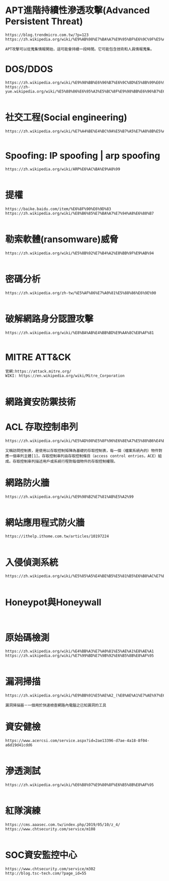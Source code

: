 # APT進階持續性滲透攻擊(Advanced Persistent Threat)
```
https://blog.trendmicro.com.tw/?p=123
https://zh.wikipedia.org/wiki/%E9%AB%98%E7%BA%A7%E9%95%BF%E6%9C%9F%E5%A8%81%E8%83%81
```

```
APT攻擊可以從蒐集情報開始，這可能會持續一段時間。它可能包含技術和人員情報蒐集。
```

# DOS/DDOS
```
https://zh.wikipedia.org/wiki/%E9%98%BB%E6%96%B7%E6%9C%8D%E5%8B%99%E6%94%BB%E6%93%8A
https://zh-yue.wikipedia.org/wiki/%E5%88%86%E6%95%A3%E5%BC%8F%E9%98%BB%E6%96%B7%E6%9C%8D%E5%8B%99%E6%94%BB%E6%93%8A
```

```
```

# 社交工程(Social engineering)
```
https://zh.wikipedia.org/wiki/%E7%A4%BE%E4%BC%9A%E5%B7%A5%E7%A8%8B%E5%AD%A6
```

```
```

# Spoofing: IP spoofing | arp spoofing 
```
https://zh.wikipedia.org/wiki/ARP%E6%AC%BA%E9%A8%99
```
```
```

# 提權
```
https://baike.baidu.com/item/%E6%8F%90%E6%9D%83
https://zh.wikipedia.org/wiki/%E8%B6%85%E7%BA%A7%E7%94%A8%E6%88%B7
```
```
```

# 勒索軟體(ransomware)威脅
```
https://zh.wikipedia.org/wiki/%E5%8B%92%E7%B4%A2%E8%BB%9F%E9%AB%94
```
```
```

# 密碼分析
```
https://zh.wikipedia.org/zh-tw/%E5%AF%86%E7%A0%81%E5%88%86%E6%9E%90
```
```
```

# 破解網路身分認證攻擊
```
https://zh.wikipedia.org/wiki/%E8%BA%AB%E4%BB%BD%E9%AA%8C%E8%AF%81
```
```

```

# MITRE ATT&CK
```
官網:https://attack.mitre.org/
WIKI: https://en.wikipedia.org/wiki/Mitre_Corporation
```
```
```


# 網路資安防禦技術

# ACL 存取控制串列
```
https://zh.wikipedia.org/wiki/%E5%AD%98%E5%8F%96%E6%8E%A7%E5%88%B6%E4%B8%B2%E5%88%97
```
```
又稱訪問控制表，是使用以存取控制矩陣為基礎的存取控制表，每一個（檔案系統內的）物件對應一個串列主體[1]。存取控制串列由存取控制條目（access control entries，ACE）組成。存取控制串列描述用戶或系統行程對每個物件的存取控制權限。
```

# 網路防火牆

```
https://zh.wikipedia.org/wiki/%E9%98%B2%E7%81%AB%E5%A2%99
```
```
```

# 網站應用程式防火牆
```
https://ithelp.ithome.com.tw/articles/10197224
```
```
```

# 入侵偵測系統
```
https://zh.wikipedia.org/wiki/%E5%85%A5%E4%BE%B5%E5%81%B5%E6%B8%AC%E7%B3%BB%E7%B5%B1
```
```
```

# Honeypot與Honeywall
```
```
```
```

# 原始碼檢測
```
https://zh.wikipedia.org/wiki/%E4%BB%A3%E7%A0%81%E5%AE%A1%E8%AE%A1
https://zh.wikipedia.org/wiki/%E7%99%BD%E7%9B%92%E6%B5%8B%E8%AF%95
```
```
```

# 漏洞掃描
```
https://zh.wikipedia.org/wiki/%E9%BB%91%E5%AE%A2_(%E8%AE%A1%E7%AE%97%E6%9C%BA%E5%AE%89%E5%85%A8)
```
```
漏洞掃描器－一個用於快速檢查網路內電腦之已知漏洞的工具
```

# 資安健檢
```
https://www.acercsi.com/service.aspx?id=2ae13396-d7ae-4a18-8f04-a6d19d41cdd6
```
```
```

# 滲透測試
```
https://zh.wikipedia.org/wiki/%E6%B8%97%E9%80%8F%E6%B5%8B%E8%AF%95
```
```
```

# 紅隊演練
```
https://cms.aaasec.com.tw/index.php/2019/05/10/z_4/
https://www.chtsecurity.com/service/m108
```
```
```

# SOC資安監控中心
```
https://www.chtsecurity.com/service/m302
http://blog.tsc-tech.com/?page_id=55
```
```
```
